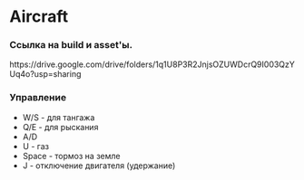<h1> Aircraft </h1>

<h3> Ссылка на build и asset'ы. </h3>
https://drive.google.com/drive/folders/1q1U8P3R2JnjsOZUWDcrQ9I003QzYUq4o?usp=sharing

<h3> Управление </h3>

<ul>
  <li>W/S - для тангажа</li>
  <li>Q/E - для рыскания</li>
  <li>A/D</li>
  <li>U - газ</li>
  <li>Space - тормоз на земле</li>
  <li>J - отключение двигателя (удержание)</li>
</ul>
